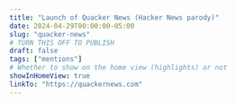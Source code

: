 ```yaml
---
title: "Launch of Quacker News (Hacker News parody)"
date: 2024-04-29T00:00:00-05:00
slug: "quacker-news"
# TURN THIS OFF TO PUBLISH
draft: false
tags: ["mentions"]
# Whether to show on the home view (highlights) or not
showInHomeView: true
linkTo: "https://quackernews.com"
---
```

